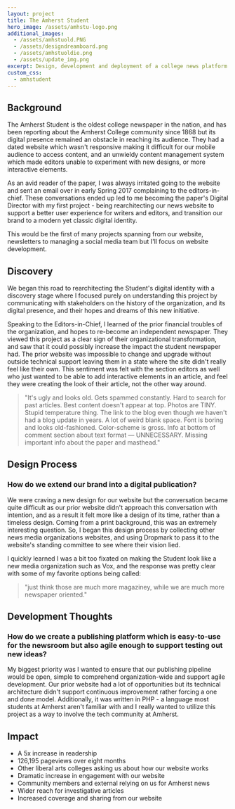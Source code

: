 ```yaml
---
layout: project
title: The Amherst Student
hero_image: /assets/amhstu-logo.png
additional_images:
  - /assets/amhstuold.PNG
  - /assets/designdreamboard.png
  - /assets/amhstuoldie.png
  - /assets/update_img.png
excerpt: Design, development and deployment of a college news platform with thirty thousand page views a month.
custom_css:
  - amhstudent
---
```


## Background

The Amherst Student is the oldest college newspaper in the nation, and has been reporting about the Amherst College community since 1868 but its digital presence remained an obstacle in reaching its audience. They had a dated website which wasn't responsive making it difficult for our mobile audience to access content, and an unwieldy content management system which made editors unable to experiment with new designs, or more interactive elements.

As an avid reader of the paper, I was always irritated going to the website and sent an email over in early Spring 2017 complaining to the editors-in-chief. These conversations ended up led to me becoming the paper's Digital Director with my first project - being rearchitecting our news website to support a better user experience for writers and editors, and transition our brand to a modern yet classic digital identity.

This would be the first of many projects spanning from our website, newsletters to managing a social media team but I'll focus on website development.

## Discovery

We began this road to rearchitecting the Student's digital identity with a discovery stage where I focused purely on understanding this project by communicating with stakeholders on the history of the organization, and its digital presence, and their hopes and dreams of this new initiative.

Speaking to the Editors-in-Chief, I learned of the prior financial troubles of the organization, and hopes to re-become an independent newspaper. They viewed this project as a clear sign of their organizational transformation, and saw that it could possibly increase the impact the student newspaper had. The prior website was impossible to change and upgrade without outside technical support leaving them in a state where the site didn't really feel like their own. This sentiment was felt with the section editors as well who just wanted to be able to add interactive elements in an article, and feel they were creating the look of their article, not the other way around.

> "It's ugly and looks old. Gets spammed constantly. Hard to search for past articles. Best content doesn't appear at top. Photos are TINY. Stupid temperature thing. The link to the blog even though we haven't had a blog update in years. A lot of weird blank space. Font is boring and looks old-fashioned. Color-scheme is gross. Info at bottom of comment section about text format — UNNECESSARY. Missing important info about the paper and masthead."

## Design Process

### How do we extend our brand into a digital publication?

We were craving a new design for our website but the conversation became quite difficult as our prior website didn't approach this conversation with intention, and as a result it felt more like a design of its time, rather than a timeless design. Coming from a print background, this was an extremely interesting question. So, I began this design process by collecting other news media organizations websites, and using Dropmark to pass it to the website's standing committee to see where their vision lied.

I quickly learned I was a bit too fixated on making the Student look like a new media organization such as Vox, and the response was pretty clear with some of my favorite options being called:

> "just think those are much more magaziney, while we are much more newspaper oriented."

## Development Thoughts

### How do we create a publishing platform which is easy-to-use for the newsroom but also agile enough to support testing out new ideas?

My biggest priority was I wanted to ensure that our publishing pipeline would be open, simple to comprehend organization-wide and support agile development. Our prior website had a lot of opportunities but its technical architecture didn't support continuous improvement rather forcing a one and done model. Additionally, it was written in PHP - a language most students at Amherst aren't familiar with and I really wanted to utilize this project as a way to involve the tech community at Amherst.

## Impact

- A 5x increase in readership
- 126,195 pageviews over eight months
- Other liberal arts colleges asking us about how our website works
- Dramatic increase in engagement with our website
- Community members and external relying on us for Amherst news
- Wider reach for investigative articles
- Increased coverage and sharing from our website 